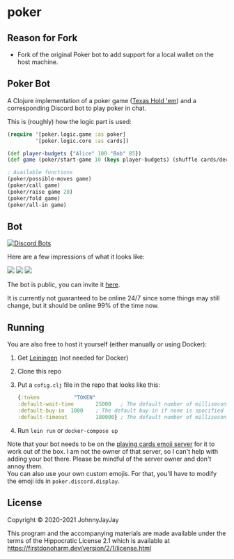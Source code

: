 # poker

## Reason for Fork
- Fork of the original Poker bot to add support for a local wallet on the host machine.

## Poker Bot

A Clojure implementation of a poker game ([Texas Hold 'em](https://en.wikipedia.org/wiki/Texas_hold_%27em)) and a corresponding Discord bot to play poker in chat.

This is (roughly) how the logic part is used:

```clojure
(require '[poker.logic.game :as poker]
         '[poker.logic.core :as cards])

(def player-budgets {"Alice" 100 "Bob" 85})
(def game (poker/start-game 10 (keys player-budgets) (shuffle cards/deck) player-budgets))

; Available functions
(poker/possible-moves game)
(poker/call game)
(poker/raise game 20)
(poker/fold game)
(poker/all-in game)
```

## Bot

[![Discord Bots](https://top.gg/api/widget/461791942779338762.svg)](https://top.gg/bot/461791942779338762)

Here are a few impressions of what it looks like:

![](https://i.imgur.com/zGCQoHN.png)
![](https://i.imgur.com/FeJTYD5.png)
![](https://i.imgur.com/yAWQtXn.png)

The bot is public, you can invite it [here](https://discord.com/api/oauth2/authorize?client_id=461791942779338762&permissions=329792&scope=bot).

It is currently not guaranteed to be online 24/7 since some things may still change, but it should be online 99% of the time now.

## Running

You are also free to host it yourself (either manually or using Docker):

1. Get [Leiningen](https://leiningen.org/) (not needed for Docker)
2. Clone this repo
3. Put a `cofig.clj` file in the repo that looks like this:
   
   ```clj
   {:token           "TOKEN"
   :default-wait-time       25000   ; The default number of milliseconds to wait for players when starting a game
   :default-buy-in  1000    ; The default buy-in if none is specified when running "holdem!"
   :default-timeout         180000} ; The default number of milliseconds after which the current player, if they have not made a move, will fold automatically
   ```
4. Run `lein run` or `docker-compose up`

Note that your bot needs to be on the [playing cards emoji server](https://discord.gg/sJB2xjK) for it to work out of the box. I am not the owner of that server, so I can't help with adding your bot there. Please be mindful of the server owner and don't annoy them.\
You can also use your own custom emojis. For that, you'll have to modify the emoji ids in `poker.discord.display`.

## License

Copyright © 2020-2021 JohnnyJayJay

This program and the accompanying materials are made available under the
terms of the Hippocratic License 2.1 which is available at
https://firstdonoharm.dev/version/2/1/license.html
